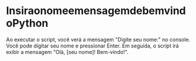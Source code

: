 # InsiraonomeemensagemdebemvindoPython
Ao executar o script, você verá a mensagem "Digite seu nome:" no console. Você pode digitar seu nome e pressionar Enter. Em seguida, o script irá exibir a mensagem "Olá, [seu nome]! Bem-vindo!".
